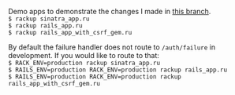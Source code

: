 Demo apps to demonstrate the changes I made in [this branch](https://github.com/omniauth/omniauth/compare/master...BobbyMcWho:make-omniauth-use-post-by-default).  
`$ rackup sinatra_app.ru`  
`$ rackup rails_app.ru`  
`$ rackup rails_app_with_csrf_gem.ru`  

By default the failure handler does not route to `/auth/failure` in development. If you would like to route to that:  
`$ RACK_ENV=production rackup sinatra_app.ru`  
`$ RAILS_ENV=production RACK_ENV=production rackup rails_app.ru`  
`$ RAILS_ENV=production RACK_ENV=production rackup rails_app_with_csrf_gem.ru` 
